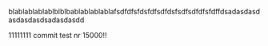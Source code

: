 blablablablablblblbablablablablafsdfdfsfdsfdfsdfdsfsdfsdfdfsfdffdsadasdasdasdasdasdsadasdasdd

11111111
commit test nr 15000!!